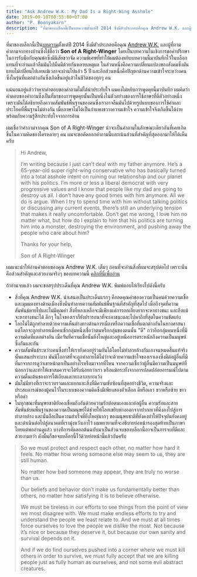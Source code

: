 ```yaml
---
title: "Ask Andrew W.K.: My Dad Is a Right-Wing Asshole"
date: 2019-09-10T00:55:00+07:00
author: "P. Boonyakarn"
description: "ที่มาของบล็อกนี้เป็นบทความตั้งแต่ปี 2014 ซึ่งมีตัวประกอบคือคุณ Andrew W.K. และผู้ที่ถามคำถามจากทางบ้านซึ่งใช้ชื่อว่า Son of A Right-Winger โดยเป็นบทความในเชิงการขอคำปรึกษาในการรับมือกับคุณพ่อซึ่งมีนิสัยขวาจัด ความพิเศษที่ทำให้ผมต้องหยิบบทความนี้มาบันทึกไว้ในบล็อกแทนที่จะอ่านแล้วลืมมันไปนั้นมีด้วยกันหลายเหตุผล ในส่วนหนึ่งคือความเปลี่ยนแปลงของสังคมซึ่งมันแทบไม่เปลี่ยนไปเลยแม้เวลาจะผ่านไปแล้ว 5 ปี และอีกส่วนหนึ่งคือปัญหาด้านความเข้าใจระหว่างคนซึ่งในรุ่นที่แตกต่างกันซึ่งเกิดขึ้นอยู่แล้วในชีวิตของทุกๆ คน"
---
```


ที่มาของบล็อกนี้เป็น[บทความ](https://www.villagevoice.com/2014/08/06/ask-andrew-w-k-my-dad-is-a-right-wing-asshole/)ตั้งแต่ปี 2014 ซึ่งมีตัวประกอบคือคุณ [Andrew W.K.](https://en.wikipedia.org/wiki/Andrew_W.K.) และผู้ที่ถามคำถามจากทางบ้านซึ่งใช้ชื่อว่า **Son of A Right-Winger** โดยเป็นบทความในเชิงการขอคำปรึกษาในการรับมือกับคุณพ่อซึ่งมีนิสัยขวาจัด ความพิเศษที่ทำให้ผมต้องหยิบบทความนี้มาบันทึกไว้ในบล็อกแทนที่จะอ่านแล้วลืมมันไปนั้นมีด้วยกันหลายเหตุผล ในส่วนหนึ่งคือความเปลี่ยนแปลงของสังคมซึ่งมันแทบไม่เปลี่ยนไปเลยแม้เวลาจะผ่านไปแล้ว 5 ปี และอีกส่วนหนึ่งคือปัญหาด้านความเข้าใจระหว่างคนซึ่งในรุ่นที่แตกต่างกันซึ่งเกิดขึ้นอยู่แล้วในชีวิตของทุกๆ คน

แน่นอนอยู่แล้วว่าหากคำตอบของคำถามไม่ได้น่าประทับใจ ผมคงไม่หยิบการพูดคุยนี้มาบันทึก ผมคิดว่าคำตอบของคำถามซึ่งเป็นที่มาของการพูดคุยนั้นเป็นหนึ่งในตัวอย่างของการใช้ภาษาที่ดีตัวอย่างหนึ่งเพราะมันได้อธิบายถึงความสัมพันธ์พื้นฐานของคนซึ่งเราอาจลืมมันไปด้วยรูปแบบของการใช้คำและประโยคที่พื้นฐานไม่ต่างกัน เมื่อภาษาไม่ได้เป็นกำแพงขวางความเข้าใจ ความเข้าใจจึงเกิดขึ้นได้ง่ายพร้อมกับความรู้สึกประทับใจจากการอ่าน

ผมเชื่อว่าคำถามจากคุณ Son of A Right-Winger น่าจะเป็นคำถามในลักษณะเดียวกันที่เคยเกิดขึ้นในความคิดของใครหลายๆ คน ผมจะขอคัดลอกคำถามนี้และเน้นส่วนที่สำคัญที่สุดออกมาให้ได้เห็นครับ

> Hi Andrew,
> 
> I’m writing because I just can’t deal with my father anymore. He’s a 65-year-old super right-wing conservative who has basically turned into a total asshole intent on ruining our relationship and our planet with his politics. I’m more or less a liberal democrat with very progressive values and I know that people like my dad are going to destroy us all. I don’t have any good times with him anymore. All we do is argue. When I try to spend time with him without talking politics or discussing any current events, there’s still an underlying tension that makes it really uncomfortable. Don’t get me wrong, I love him no matter what, but how do I explain to him that his politics are turning him into a monster, destroying the environment, and pushing away the people who care about him?
> 
> Thanks for your help,
> 
> Son of A Right-Winger

ผมแนะนำให้อ่านคำตอบของคุณ Andrew W.K. เต็มๆ ก่อนที่จะอ่านสิ่งที่ผมจะสรุปต่อไป เพราะนั่นคือส่วนสำคัญและสวยงามจริงๆ ของบทความนี้ [คลิกที่นี่เพื่ออ่าน](https://www.villagevoice.com/2014/08/06/ask-andrew-w-k-my-dad-is-a-right-wing-asshole/)

ถ้าอ่านจบแล้ว ผมจะขอสรุปประเด็นที่คุณ Andrew W.K. พิมพ์ตอบไล่เรียงไปดังนี้ครับ

- สิ่งที่คุณ Andrew W.K. นำเสนอเป็นประเด็นแรกๆ คือลดคุณค่าของความเป็นคนด้วยความเชื่อและมุมมองทางด้านเมืองซึ่งนั่นทำลายความสัมพันธ์พื้นฐานที่สำคัญที่สุดไป เมื่อถึงจุดที่ความสัมพันธ์หายไปและไม่มีคุณค่า สิ่งที่หลงเหลือจะมีเพียงแค่การถกเถียงยากจะหาทางชนะ และถึงแม้จะหาทางชนะได้ ลึกๆ ในใจของเราก็ยังปรารถนาที่จะเอาชนะและไปหาถึงที่สุดในความขัดแย้ง
- โลกไม่ได้ถูกทำลายด้วยความเห็นต่างทางด้านการเมืองหรือความเชื่อที่แตกต่างกันในทางศาสนา แต่โลกจะถูกทำลายเมื่อคนซักกลุ่มหนึ่งเชื่อว่าตนหรือกลุ่มของตนนั้น "ดี" กว่าอีกกลุ่มคนหนึ่งที่มีความคิดที่แตกต่างกัน เมื่อวันที่ความเชื่อนั้นยิ่งใหญ่และอยู่เหนือการตระหนักถึงความเป็นมนุษย์ซึ่งกันและกัน
- ความสัมพันธ์ระหว่างคนซึ่งทำให้เรายังคงอยู่ร่วมกันได้โดยไม่ทำลายล้างกันเองจนหมดสิ้นแท้จริงนั้นแสนเปราะบาง มันมีโอกาสที่จะถูกทำลายได้ไม่ว่าจะด้วยความเข้าใจของเราเองซึ่งมีต่อผู้อื่นที่มีที่มาจากการดูว่าเขาหน้าตาเป็นอย่างไรหรือมาจากที่ไหน จากความเชื่อว่าผู้อื่นมีความเป็นมนุษย์ที่น้อยกว่าและทำให้เขาสมควรจะได้รับน้อยกว่าเรา หรือแม้กระทั่งจากการปลดปล่อยอารมณ์ไปตามความตื่นเต้นของการโต้เถียงและทะเลาะเบาะแว้ง
- มันไม่มีทางที่เราจะรวบรวมและแยกแยะสิ่งที่มีความซับซ้อนที่สุดอย่างชีวิต, ความจริงและประสบการณ์ของผู้คนไว้ในระบบของความคิดซึ่งมีเพียงสองตัวเลือก ดีหรือเลว ขวาหรือซ้าย ขาวหรือดำ
- ในทุกขณะที่มนุษยชาติยังคงเชื่อมถึงกันด้วยความรักต่อตนเองและต่อผู้อื่น ความรักและสายสัมพันธ์บนพื้นฐานของความเป็นมนุษย์ได้ช่วยให้โลกเขยิบห่างออกจากปากเหวที่ดิ่งลงไปสู่การทำลายล้าง และนั่นถือเป็นความสำเร็จที่ยิ่งใหญ่มากๆ ของมนุษยชาติที่ยังคงทำให้ปัจจุบันยังคงอยู่และดำเนินต่อไปสู่อนาคตที่เรามุ่งหวังเอาไว้
ผมพยายามที่จะอธิบายย่อหน้ารองสุดท้ายเป็นภาษาไทยแต่พออ่านดูแล้ว บางทีการคัดลอกต้นฉบับมาเป็นส่วนจบของบล็อกนี้อาจเป็นการจบที่ดีและสวยงามกว่า ดังนั้นก็ขอจบบล็อกนี้ไว้ด้วยย่อหน้านี้แล้วกันครับ

> So we must protect and respect each other, no matter how hard it feels. No matter how wrong someone else may seem to us, they are still human. 
> 
> No matter how bad someone may appear, they are truly no worse than us. 
> 
> Our beliefs and behavior don’t make us fundamentally better than others, no matter how satisfying it is to believe otherwise. 
> 
> We must be tireless in our efforts to see things from the point of view we most disagree with. We must make endless efforts to try and understand the people we least relate to. And we must at all times force ourselves to love the people we dislike the most. Not because it’s nice or because they deserve it, but because our own sanity and survival depends on it. 
> 
> And if we do find ourselves pushed into a corner where we must kill others in order to survive, we must fully accept that we are killing people just as fully human as ourselves, and not some evil abstract creatures.